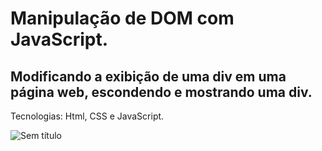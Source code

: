 #  Manipulação de DOM com JavaScript.

## Modificando a exibição de uma div em uma página web, escondendo e mostrando uma div.

Tecnologias: Html, CSS e JavaScript.

![Sem título](https://user-images.githubusercontent.com/101996367/185810145-7968975e-c606-450c-bf7c-03e8a813de3e.png)

